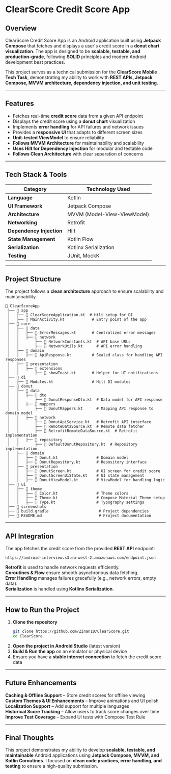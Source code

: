 # **ClearScore Credit Score App**

## **Overview**
ClearScore Credit Score App is an Android application built using **Jetpack Compose** that fetches and displays a user's credit score in a **donut chart visualization**. The app is designed to be **scalable, testable, and production-grade**, following **SOLID** principles and modern Android development best practices.

This project serves as a technical submission for the **ClearScore Mobile Tech Task**, demonstrating my ability to work with **REST APIs, Jetpack Compose, MVVM architecture, dependency injection, and unit testing**.

---

## **Features**
 - Fetches real-time **credit score** data from a given API endpoint  
- Displays the credit score using a **donut chart** visualization  
- Implements **error handling** for API failures and network issues  
- Provides a **responsive UI** that adapts to different screen sizes  
- **Unit-tested ViewModel** to ensure reliability  
- **Follows MVVM Architecture** for maintainability and scalability  
- **Uses Hilt for Dependency Injection** for modular and testable code  
- **Follows Clean Architecture** with clear separation of concerns

---

## **Tech Stack & Tools**
| **Category**         | **Technology Used** |
|----------------------|--------------------|
| **Language**        | Kotlin |
| **UI Framework**    | Jetpack Compose |
| **Architecture**    | MVVM (Model-View-ViewModel) |
| **Networking**      | Retrofit |
| **Dependency Injection** | Hilt |
| **State Management** | Kotlin Flow |
| **Serialization**   | Kotlinx Serialization |
| **Testing**         | JUnit, MockK |

---

## **Project Structure**
The project follows a **clean architecture** approach to ensure scalability and maintainability.

```
📂 ClearScoreApp
 ├── 📂 app
 │   ├── 📄 ClearScoreApplication.kt  # Hilt setup for DI
 │   ├── 📄 MainActivity.kt            # Entry point of the app
 ├── 📂 core
 │   ├── 📂 data
 │   │   ├── 📄 ErrorMessages.kt       # Centralized error messages
 │   │   ├── 📂 network
 │   │       ├── 📄 NetworkConstants.kt  # API base URLs
 │   │       ├── 📄 NetworkUtils.kt      # API error handling
 │   ├── 📂 domain
 │   │   ├── 📄 ApiResponse.kt         # Sealed class for handling API responses
 │   ├── 📂 presentation
 │   │   ├── 📂 extensions
 │   │       ├── 📄 showToast.kt       # Helper for UI notifications
 ├── 📂 di
 │   ├── 📄 Modules.kt                 # Hilt DI modules
 ├── 📂 donut
 │   ├── 📂 data
 │   │   ├── 📂 dto
 │   │       ├── 📄 DonutResponseDto.kt  # Data model for API response
 │   │   ├── 📂 mappers
 │   │       ├── 📄 DonutMappers.kt      # Mapping API response to domain model
 │   │   ├── 📂 network
 │   │       ├── 📄 DonutApiService.kt   # Retrofit API interface
 │   │       ├── 📄 RemoteDataSource.kt  # Remote data fetcher
 │   │       ├── 📄 RetrofitRemoteDataSource.kt  # Retrofit implementation
 │   │   ├── 📂 repository
 │   │       ├── 📄 DefaultDonutRepository.kt  # Repository implementation
 │   ├── 📂 domain
 │   │   ├── 📄 Donut.kt                 # Domain model
 │   │   ├── 📄 DonutRepository.kt       # Repository interface
 │   ├── 📂 presentation
 │   │   ├── 📄 DonutScreen.kt           # UI screen for credit score
 │   │   ├── 📄 DonutScreenUiState.kt    # UI state management
 │   │   ├── 📄 DonutViewModel.kt        # ViewModel for handling logic
 ├── 📂 ui
 │   ├── 📂 theme
 │   │   ├── 📄 Color.kt                 # Theme colors
 │   │   ├── 📄 Theme.kt                 # Compose Material Theme setup
 │   │   ├── 📄 Type.kt                  # Typography settings
 ├── 📂 screenshots
 ├── 📄 build.gradle                      # Project dependencies
 ├── 📄 README.md                         # Project documentation
```

---

## **API Integration**
The app fetches the credit score from the provided **REST API** endpoint:

```
https://android-interview.s3.eu-west-2.amazonaws.com/endpoint.json
```

**Retrofit** is used to handle network requests efficiently.  
**Coroutines & Flow** ensure smooth asynchronous data fetching.  
**Error Handling** manages failures gracefully (e.g., network errors, empty data).  
**Serialization** is handled using **Kotlinx Serialization**.

---

## **How to Run the Project**
1. **Clone the repository**
   ```sh
   git clone https://github.com/Zinan10/ClearScore.git
   cd ClearScore
   ```
2. **Open the project in Android Studio** (latest version)
3. **Build & Run the app** on an emulator or physical device
4. Ensure you have a **stable internet connection** to fetch the credit score data

---

## **Future Enhancements**
**Caching & Offline Support** – Store credit scores for offline viewing  
**Custom Themes & UI Enhancements** – Improve animations and UI polish  
**Localization Support** – Add support for multiple languages  
**Historical Score Tracking** – Allow users to track score changes over time  
**Improve Test Coverage** – Expand UI tests with Compose Test Rule

---

## **Final Thoughts**
This project demonstrates my ability to develop **scalable, testable, and maintainable** Android applications using **Jetpack Compose, MVVM, and Kotlin Coroutines**. I focused on **clean code practices, error handling, and testing** to ensure a high-quality submission.
